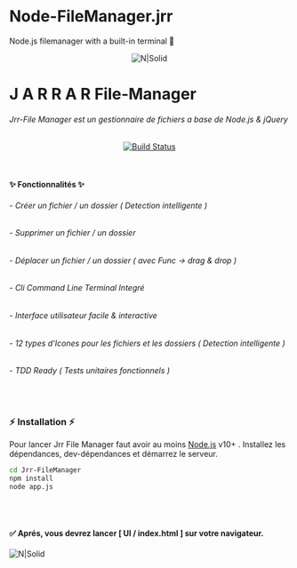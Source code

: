 # Node-FileManager.jrr
Node.js filemanager with a built-in terminal 💎

<center>
	
![N|Solid](https://play-lh.googleusercontent.com/T3PXe2VueW36Xbp8u4GzY2d26X_UxjronzWffWTMgcqLvo_2L41XTEOV7A08R1fCWP4=s180)

</center>


# J A R R A R File-Manager

###### Jrr-File Manager est un gestionnaire de fichiers a base de Node.js & jQuery

<center>
	
[![Build Status](https://travis-ci.org/joemccann/dillinger.svg?branch=master)](https://travis-ci.org/joemccann/dillinger)
	
</center>

<br>

#### ✨ Fonctionnalités ✨
###### - Créer un fichier / un dossier ( Detection intelligente )
###### - Supprimer un fichier / un dossier
###### - Déplacer un fichier / un dossier ( avec Func -> drag & drop )
###### - Cli Command Line *Terminal*  Integré
###### - Interface utilisateur facile & interactive  
###### - 12 types d'Icones pour les fichiers et les dossiers ( Detection intelligente )
###### - TDD Ready ( Tests unitaires fonctionnels )



<br>

### ⚡️ Installation ⚡️

Pour lancer Jrr File Manager faut avoir au moins  [Node.js](https://nodejs.org/) v10+ .
Installez les dépendances, dev-dépendances et démarrez le serveur.

```sh
cd Jrr-FileManager
npm install
node app.js
```
<br>
<br>

#### ✅ Aprés, vous devrez lancer [ UI / index.html ] sur votre navigateur.
![N|Solid](https://www.linkpicture.com/q/Capture-d-ecran-de-2022-04-09-00-40-50.png)
